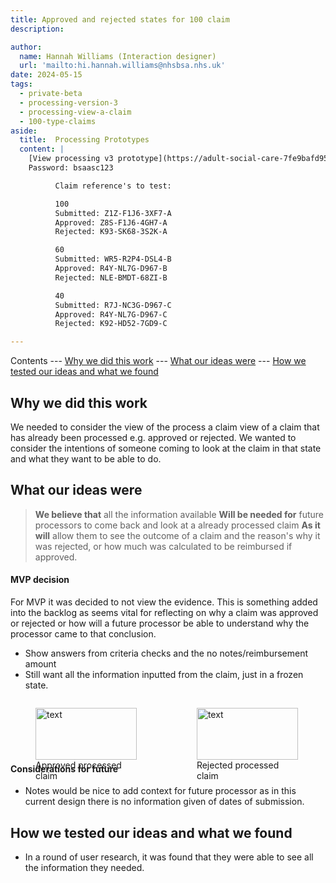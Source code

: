 ```yaml
---
title: Approved and rejected states for 100 claim
description: 

author:
  name: Hannah Williams (Interaction designer)
  url: 'mailto:hi.hannah.williams@nhsbsa.nhs.uk'
date: 2024-05-15
tags:
  - private-beta
  - processing-version-3
  - processing-view-a-claim
  - 100-type-claims
aside:
  title:  Processing Prototypes
  content: |
    [View processing v3 prototype](https://adult-social-care-7fe9bafd955a.herokuapp.com/processing/prototypes/design/v3/) 
    Password: bsaasc123

          Claim reference's to test:

          100
          Submitted: Z1Z-F1J6-3XF7-A
          Approved: Z8S-F1J6-4GH7-A
          Rejected: K93-SK68-3S2K-A

          60
          Submitted: WR5-R2P4-DSL4-B
          Approved: R4Y-NL7G-D967-B
          Rejected: NLE-BMDT-68ZI-B

          40
          Submitted: R7J-NC3G-D967-C
          Approved: R4Y-NL7G-D967-C
          Rejected: K92-HD52-7GD9-C

---
```


Contents
--- [Why we did this work](#why-we-did-this-work)
--- [What our ideas were](#what-our-ideas-were)
--- [How we tested our ideas and what we found](#how-we-tested-our-ideas-and-what-we-found)


## Why we did this work

We needed to consider the view of the process a claim view of a claim that has already been processed e.g. approved or rejected. We wanted to consider the intentions of someone coming to look at the claim in that state and what they want to be able to do.

## What our ideas were

>**We believe that** all the information available 
>**Will be needed for** future processors to come back and look at a already processed claim
>**As it will** allow them to see the outcome of a claim and the reason's why it was rejected, or how much was calculated to be reimbursed if approved.

#### MVP decision
For MVP it was decided to not view the evidence. This is something added into the backlog as seems vital for reflecting on why a claim was approved or rejected or how will a future processor be able to understand why the processor came to that conclusion. 
- Show answers from criteria checks and the no notes/reimbursement amount 
- Still want all the information inputted from the claim, just in a frozen state. 

<div style="display: flex; flex-wrap: wrap; gap: 1rem;">
  <div style="flex: 1; max-width: 48%;">
  <figure>
    <img src="approved-claim-100.png" alt="text" style="width: 100%; height: auto;">
    <figcaption>Approved processed claim</figcaption>
  </figure>
  </div>
  <div style="flex: 1; max-width: 48%;">
  <figure>
    <img src="rejected-claim-100.png" alt="text" style="width: 100%; height: auto;">
    <figcaption>Rejected processed claim</figcaption>
  </figure>
  </div>
</div>

#### Considerations for future

- Notes would be nice to add context for future processor as in this current design there is no information given of dates of submission.

## How we tested our ideas and what we found
- In a round of user research, it was found that they were able to see all the information they needed.
